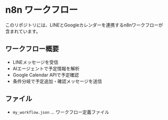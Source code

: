 # n8n ワークフロー

このリポジトリには、LINEとGoogleカレンダーを連携するn8nワークフローが含まれています。

## ワークフロー概要
- LINEメッセージを受信
- AIエージェントで予定情報を解析
- Google Calendar APIで予定確認
- 条件分岐で予定追加・確認メッセージを送信

## ファイル
- `my_workflow.json` … ワークフロー定義ファイル

